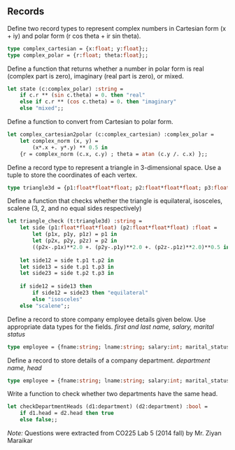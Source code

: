 **Records**
-----
Define two record types to represent complex numbers in Cartesian form (x + iy) and polar form (r cos theta + ir sin theta).
```ocaml
type complex_cartesian = {x:float; y:float};;
type complex_polar = {r:float; theta:float};;
```
Define a function that returns whether a number in polar form is real (complex part is zero), imaginary (real part is zero), or mixed.
```ocaml
let state (c:complex_polar) :string = 
	if c.r ** (sin c.theta) = 0. then "real"
	else if c.r ** (cos c.theta) = 0. then "imaginary"
	else "mixed";;
```
Define a function to convert from Cartesian to polar form.
```ocaml
let complex_cartesian2polar (c:complex_cartesian) :complex_polar = 
	let complex_norm (x, y) = 
		(x*.x +. y*.y) ** 0.5 in
	{r = complex_norm (c.x, c.y) ; theta = atan (c.y /. c.x) };;
```
Define a record type to represent a triangle in 3-dimensional space.  Use a tuple to store the coordinates of each vertex.
```ocaml
type triangle3d = {p1:float*float*float; p2:float*float*float; p3:float*float*float};;
```
Define a function that checks whether the triangle is equilateral, isosceles, scalene (3, 2, and no equal sides respectively)
```ocaml
let triangle_check (t:triangle3d) :string = 
	let side (p1:float*float*float) (p2:float*float*float) :float = 
		let (p1x, p1y, p1z) = p1 in 
		let (p2x, p2y, p2z) = p2 in 
		((p2x-.p1x)**2.0 +. (p2y-.p1y)**2.0 +. (p2z-.p1z)**2.0)**0.5 in
		
	let side12 = side t.p1 t.p2 in 
	let side13 = side t.p1 t.p3 in 
	let side23 = side t.p2 t.p3 in 
	
	if side12 = side13 then
		if side12 = side23 then "equilateral"
		else "isosceles"
	else "scalene";;
```
Define a record to store company employee details given below. 
Use appropriate data types for the fields.
*first and last name, salary, marital status*
```ocaml
type employee = {fname:string; lname:string; salary:int; marital_status:bool};;
```
Define a record to store details of a company department.
 *department name, head*
```ocaml
type employee = {fname:string; lname:string; salary:int; marital_status:bool};;
```
Write a function to check whether two departments have the same head.
```ocaml
let checkDepartmentHeads (d1:department) (d2:department) :bool = 
	if d1.head = d2.head then true
	else false;;
```
*Note:*
Questions were extracted from CO225 Lab 5 (2014 fall) by Mr. Ziyan Maraikar 